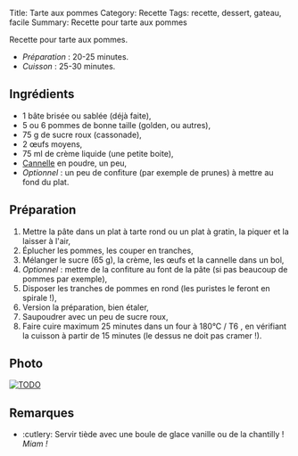 Title: Tarte aux pommes
Category: Recette
Tags: recette, dessert, gateau, facile
Summary: Recette pour tarte aux pommes

Recette pour tarte aux pommes.

- *Préparation* : 20-25 minutes.
- *Cuisson* : 25-30 minutes.

## Ingrédients
- 1 bâte brisée ou sablée (déjà faite),
- 5 ou 6 pommes de bonne taille (golden, ou autres),
- 75 g de sucre roux (cassonade),
- 2 œufs moyens,
- 75 ml de crème liquide (une petite boite),
- [Cannelle](https://fr.wikipedia.org/wiki/Cannelle) en poudre, un peu,
- *Optionnel* : un peu de confiture (par exemple de prunes) à mettre au fond du plat.

## Préparation
1. Mettre la pâte dans un plat à tarte rond ou un plat à gratin, la piquer et la laisser à l'air,
2. Éplucher les pommes, les couper en tranches,
3. Mélanger le sucre (65 g), la crème, les œufs et la cannelle dans un bol,
4. *Optionnel* : mettre de la confiture au font de la pâte (si pas beaucoup de pommes par exemple),
5. Disposer les tranches de pommes en rond (les puristes le feront en spirale !),
6. Version la préparation, bien étaler,
7. Saupoudrer avec un peu de sucre roux,
7. Faire cuire maximum 25 minutes dans un four à 180°C / T6 <i class="fa fa-thermometer-full" aria-hidden="true"></i>, en vérifiant la cuisson à partir de 15 minutes (le dessus ne doit pas cramer !).

## Photo
[![TODO]({filename}images/blank.png)](#)

## Remarques
- :cutlery: Servir tiède avec une boule de glace vanille ou de la chantilly ! *Miam !*
